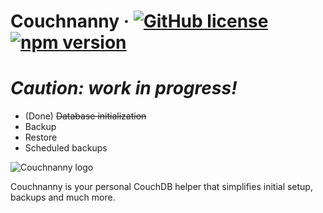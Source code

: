 # Couchnanny · [![GitHub license](https://img.shields.io/badge/license-MIT-blue.svg)](https://github.com/bizongroup/couchnanny/blob/master/LICENSE) [![npm version](https://img.shields.io/npm/v/couchnanny.svg?style=flat)](https://www.npmjs.com/package/couchnanny)

# _Caution: work in progress!_  

 - (Done) ~~Database initialization~~
 - Backup
 - Restore
 - Scheduled backups

![Couchnanny logo](https://bizongroup.github.io/couchnanny/baby.svg)

Couchnanny is your personal CouchDB helper that simplifies initial setup, backups and much more.
